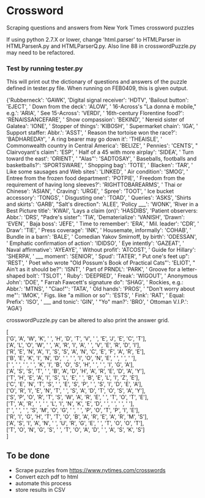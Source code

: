 # Crossword
Scraping questions and answers from New York Times crossword puzzles

If using python 2.7.X or lower, change 'html.parser' to HTMLParser in HTMLParserA.py and HTMLParserQ.py. Also line 88 in crosswordPuzzle.py may need to be refactored.

### Test by running tester.py

This will print out the dictionary of questions and answers of the puzzle defined in tester.py file. When running on FEB0409, this is given output.

{'Rubberneck': 'GAWK', 'Digital signal receiver': 'HDTV', 'Bailout button': 'EJECT', ' Down from the deck': 'ALOW', ' 16-Across\'s "La donna è mobile," e.g.': 'ARIA', ' See 15-Across': 'VERDI', ' 16th-century Florentine food?': 'RENAISSANCEFARE', ' Show compassion': 'BEKIND', ' Nereid sister of Galatea': 'IONE', ' Stopper of things': 'KIBOSH', ' Supermarket chain': 'IGA', ' Support staffer: Abbr.': 'ASST', ' Reason the tortoise won the race?': 'BADHAREDAY', ' A ring bearer may go down it': 'THEAISLE', ' Commonwealth country in Central America': 'BELIZE', ' Pennies': 'CENTS', " Clairvoyant's claim": 'ESP', ' Half of a 45 with more airplay': 'SIDEA', ' Turn toward the east': 'ORIENT', ' "Alas"': 'SADTOSAY', ' Baseballs, footballs and basketballs?': 'SPORTSWARE', ' Shopping bag': 'TOTE', ' Blacken': 'TAR', ' Like some sausages and Web sites': 'LINKED', ' Air condition': 'SMOG', ' Entree from the frozen food department': 'POTPIE', ' Freedom from the requirement of having long sleeves?': 'RIGHTTOBAREARMS', ' Thai or Chinese': 'ASIAN', ' Craving': 'URGE', ' Spree': 'TOOT', ' Ice bucket accessory': 'TONGS', ' Disgusting one': 'TOAD', ' Queries': 'ASKS', 'Shirts and skirts': 'GARB', "Salt's direction": 'ALEE', 'Policy ___': 'WONK', 'River in a Best Picture title': 'KWAI', 'Lays a claim (on)': 'HASDIBS', 'Patient observers: Abbr.': 'DRS', "Padre's sister": 'TIA', 'Dematerialize': 'VANISH', 'Drawn': 'EVEN', ' Baja boss': 'JEFE', ' Time to remember': 'ERA', ' Mil. leader': 'CDR', ' Draw': 'TIE', ' Press coverage': 'INK', ' Housemate, informally': 'COHAB', ' Bundle in a barn': 'BALE', ' Comedian Yakov Smirnoff, by birth': 'ODESSAN', ' Emphatic confirmation of action': 'IDIDSO', ' Eye intently': 'GAZEAT', ' Naval affirmative': 'AYEAYE', ' Without profit': 'ATCOST', ' Guide for Hillary': 'SHERPA', ' ___ moment': 'SENIOR', ' Spud': 'TATER', " Put one's feet up": 'REST', ' Poet who wrote "Old Possum\'s Book of Practical Cats"': 'ELIOT', " Ain't as it should be?": 'ISNT', ' Part of PRNDL': 'PARK', ' Groove for a letter-shaped bolt': 'TSLOT', ' Ruby': 'DEEPRED', ' Freak': 'WIGOUT', ' Anonymous John': 'DOE', " Farrah Fawcett's signature do": 'SHAG', ' Rockies, e.g.: Abbr.': 'MTNS', ' "Ciao!"': 'TATA', ' Old hands': 'PROS', ' "Don\'t worry about me"': 'IMOK', ' Figs. like "a million or so"': 'ESTS', ' Fink': 'RAT', ' Equal: Prefix': 'ISO', ' ___ and tonic': 'GIN', ' "Yo" man?': 'BRO', ' Ottoman V.I.P.': 'AGA'}

crosswordPuzzle.py can be altered to also print the answer grid.

[  
['G', 'A', 'W', 'K', ' ', 'H', 'D', 'T', 'V', ' ', 'E', 'J', 'E', 'C', 'T'],   
['A', 'L', 'O', 'W', ' ', 'A', 'R', 'I', 'A', ' ', 'V', 'E', 'R', 'D', 'I'],   
['R', 'E', 'N', 'A', 'I', 'S', 'S', 'A', 'N', 'C', 'E', 'F', 'A', 'R', 'E'],   
['B', 'E', 'K', 'I', 'N', 'D', ' ', ' ', 'I', 'O', 'N', 'E', ' ', ' ', ' '],   
[' ', ' ', ' ', ' ', 'K', 'I', 'B', 'O', 'S', 'H', ' ', ' ', 'I', 'G', 'A'],   
['A', 'S', 'S', 'T', ' ', 'B', 'A', 'D', 'H', 'A', 'R', 'E', 'D', 'A', 'Y'],   
['T', 'H', 'E', 'A', 'I', 'S', 'L', 'E', ' ', 'B', 'E', 'L', 'I', 'Z', 'E'],   
['C', 'E', 'N', 'T', 'S', ' ', 'E', 'S', 'P', ' ', 'S', 'I', 'D', 'E', 'A'],   
['O', 'R', 'I', 'E', 'N', 'T', ' ', 'S', 'A', 'D', 'T', 'O', 'S', 'A', 'Y'],   
['S', 'P', 'O', 'R', 'T', 'S', 'W', 'A', 'R', 'E', ' ', 'T', 'O', 'T', 'E'],   
['T', 'A', 'R', ' ', ' ', 'L', 'I', 'N', 'K', 'E', 'D', ' ', ' ', ' ', ' '],   
[' ', ' ', ' ', 'S', 'M', 'O', 'G', ' ', ' ', 'P', 'O', 'T', 'P', 'I', 'E'],   
['R', 'I', 'G', 'H', 'T', 'T', 'O', 'B', 'A', 'R', 'E', 'A', 'R', 'M', 'S'],   
['A', 'S', 'I', 'A', 'N', ' ', 'U', 'R', 'G', 'E', ' ', 'T', 'O', 'O', 'T'],   
['T', 'O', 'N', 'G', 'S', ' ', 'T', 'O', 'A', 'D', ' ', 'A', 'S', 'K', 'S']  
]

## To be done
- Scrape puzzles from https://www.nytimes.com/crosswords
- Convert ezch pdf to html
- automate this process
- store results in CSV
